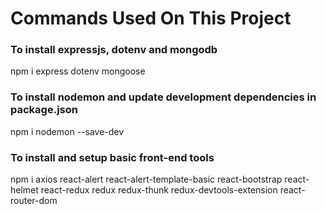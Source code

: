 # Commands Used On This Project

### To install expressjs, dotenv and mongodb 
npm i express dotenv mongoose

### To install nodemon and update development dependencies in package.json
npm i nodemon --save-dev

### To install and setup basic front-end tools
npm i axios react-alert react-alert-template-basic react-bootstrap react-helmet react-redux redux redux-thunk redux-devtools-extension react-router-dom
